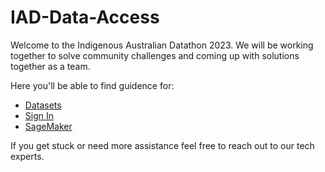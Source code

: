 # IAD-Data-Access
Welcome to the Indigenous Australian Datathon 2023. We will be working together to solve community challenges and coming up with solutions together as a team.

Here you'll be able to find guidence for:
- [Datasets](datasets.md)
- [Sign In](sign-in.md)
- [SageMaker](sagemaker.md)

If you get stuck or need more assistance feel free to reach out to our tech experts. 